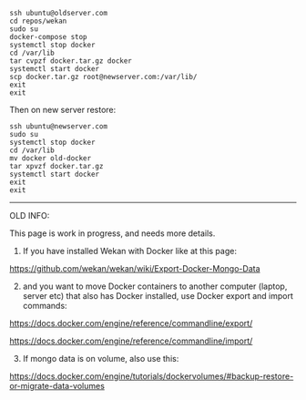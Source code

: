 ```
ssh ubuntu@oldserver.com
cd repos/wekan
sudo su
docker-compose stop
systemctl stop docker
cd /var/lib
tar cvpzf docker.tar.gz docker
systemctl start docker
scp docker.tar.gz root@newserver.com:/var/lib/
exit
exit
```
Then on new server restore:
```
ssh ubuntu@newserver.com
sudo su
systemctl stop docker
cd /var/lib
mv docker old-docker
tar xpvzf docker.tar.gz
systemctl start docker
exit
exit
```

***

OLD INFO:

This page is work in progress, and needs more details.

1) If you have installed Wekan with Docker like at this page:

https://github.com/wekan/wekan/wiki/Export-Docker-Mongo-Data

2) and you want to move Docker containers to another computer (laptop, server etc) that also has Docker installed, use Docker export and import commands:

https://docs.docker.com/engine/reference/commandline/export/

https://docs.docker.com/engine/reference/commandline/import/

3) If mongo data is on volume, also use this:

https://docs.docker.com/engine/tutorials/dockervolumes/#backup-restore-or-migrate-data-volumes
